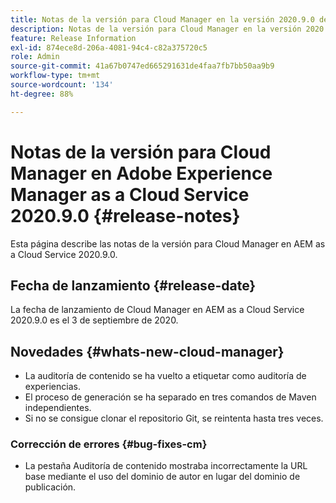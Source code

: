 ```yaml
---
title: Notas de la versión para Cloud Manager en la versión 2020.9.0 de AEM as a Cloud Service
description: Notas de la versión para Cloud Manager en la versión 2020.9.0 de AEM as a Cloud Service
feature: Release Information
exl-id: 874ece8d-206a-4081-94c4-c82a375720c5
role: Admin
source-git-commit: 41a67b0747ed665291631de4faa7fb7bb50aa9b9
workflow-type: tm+mt
source-wordcount: '134'
ht-degree: 88%

---
```


# Notas de la versión para Cloud Manager en Adobe Experience Manager as a Cloud Service 2020.9.0 {#release-notes}

Esta página describe las notas de la versión para Cloud Manager en AEM as a Cloud Service 2020.9.0.

## Fecha de lanzamiento {#release-date}

La fecha de lanzamiento de Cloud Manager en AEM as a Cloud Service 2020.9.0 es el 3 de septiembre de 2020.

## Novedades {#whats-new-cloud-manager}

* La auditoría de contenido se ha vuelto a etiquetar como auditoría de experiencias.
* El proceso de generación se ha separado en tres comandos de Maven independientes.
* Si no se consigue clonar el repositorio Git, se reintenta hasta tres veces.

### Corrección de errores {#bug-fixes-cm}

* La pestaña Auditoría de contenido mostraba incorrectamente la URL base mediante el uso del dominio de autor en lugar del dominio de publicación.

